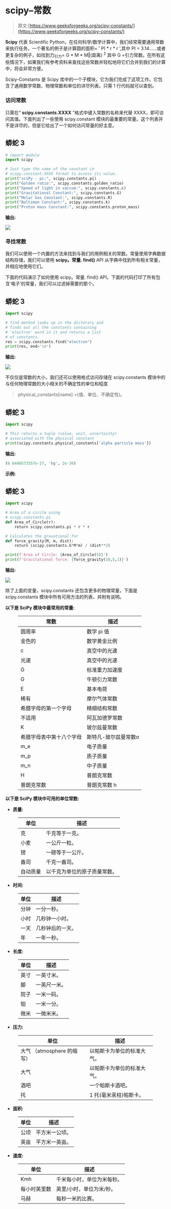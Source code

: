 # scipy–常数

> 原文:[https://www.geeksforgeeks.org/scipy-constants/](https://www.geeksforgeeks.org/scipy-constants/)

**Scipy** 代表 Scientific Python，在任何科学/数学计算中，我们经常需要通用常数来执行任务，一个著名的例子是计算圆的面积= ' PI * r * r ’,其中 PI = 3.14……或者更复杂的例子，如找到力<sub>引力</sub>= G * M * M‖(距离) <sup>2</sup> 其中 G =引力常数。在所有这些情况下，如果我们有参考资料来查找这些常数并轻松地将它们合并到我们的计算中，将会非常方便。

Scipy-Constants 是 Scipy 库中的一个子模块，它为我们完成了这项工作。它包含了通用数学常数、物理常数和单位的详尽列表。只需 1 行代码就可以查到。

### 访问常数

只需在“ **scipy.constants.XXXX** ”格式中键入常数的名称来代替 XXXX，即可访问其值。下面列出了一些使用 scipy.constant 模块的最重要的常量。这个列表并不是详尽的，但是它给出了一个如何访问常量的好主意。

## 蟒蛇 3

```py
# import module
import scipy

# Just type the name of the constant in
# scipy.constant.XXXX format to access its value.
print("sciPy - pi:", scipy.constants.pi)
print("Golden ratio:", scipy.constants.golden_ratio)
print("Speed of light in vaccum:", scipy.constants.c)
print("Gravitational Constant:", scipy.constants.G)
print("Molar Gas Constant:", scipy.constants.R)
print("Boltzman Constant:", scipy.constants.k)
print("Proton mass Constant:", scipy.constants.proton_mass)
```

**输出:**

![](img/13f3fcd053b720d52838c341db13507a.png)

### 寻找常数

我们可以使用一个内置的方法来找到与我们的用例相关的常数。常量使用字典数据结构存储，我们可以使用 **scipy。常量. find()** API 从字典中找到所有相关常量，并相应地使用它们。

下面的代码演示了如何使用 scipy。常量. find() API。下面的代码打印了所有包含‘电子’的常量，我们可以过滤掉需要的那个。

## 蟒蛇 3

```py
import scipy

# find method looks up in the dictorary and
# finds out all the constants containing
# 'electron' word in it and returns a list
# of constants.
res = scipy.constants.find("electron")
print(res, end='\n')
```

**输出:**

![](img/2256e580e762bf4300c66965c0ef8264.png)

不仅仅是常数的大小，我们还可以使用格式访问存储在 scipy.constants 模块中的与任何物理常数的大小相关的不确定性的单位和程度

> physical_constants[name] =(值、单位、不确定性)。

## 蟒蛇 3

```py
import scipy

# This returns a tuple (value, unit, uncertainty)
# associated with the physical constant
print(scipy.constants.physical_constants['alpha particle mass'])
```

**输出:**

```py
(6.6446573357e-27, 'kg', 2e-36)
```

**示例:**

## 蟒蛇 3

```py
import scipy

# Area of a circle using
# scipy.constants.pi
def Area_of_Circle(r):
    return scipy.constants.pi * r * r

# Calculates the gravational for
def force_gravity(M, m, dist):
    return (scipy.constants.G*M*m) / (dist**2)

print(f'Area of Circle: {Area_of_Circle(5)}')
print(f'Gravitational force: {force_gravity(10,5,1)}')
```

**输出:**

![](img/0df4f39e7f22e2d6d58708b05f8a93a7.png)

除了上面的变量，scipy.constants 还包含更多的物理常量，下面是 scipy.constants 模块中所有可用方法的列表，并附有说明。

**以下是 SciPy 模块中最常用的常量:**

<figure class="table">

| 常数 | 描述 |
| --- | --- |
| 圆周率 | 数学 pi 值 |
| 金色的 | 数学黄金比例 |
| c | 真空中的光速 |
| 光速 | 真空中的光速 |
| G | 标准重力加速度 |
| G | 牛顿引力常数 |
| E | 基本电荷 |
| 稀有 | 摩尔气体常数 |
| 希腊字母的第一个字母 | 精细结构常数 |
| 不适用 | 阿瓦加德罗常数 |
| K | 玻尔兹曼常数 |
| 希腊字母表中第十八个字母 | 斯特凡-玻尔兹曼常数σ |
| m_e | 电子质量 |
| m_p | 质子质量 |
| m_n | 中子质量 |
| H | 普朗克常数 |
| 普朗克常数 | 普朗克常数 h |

</figure>

**以下是 SciPy 模块中可用的单位常数:**

*   **质量:**

<figure class="table">

| 单位 | 描述 |
| --- | --- |
| 克 | 千克等于一克。 |
| 小麦 | 一公斤一粒。 |
| 镑 | 一磅等于一公斤。 |
| 盎司 | 千克一盎司。 |
| 自动质量 | 以千克为单位的原子质量常数。 |

</figure>

*   **时间:**

<figure class="table">

| 单位 | 描述 |
| --- | --- |
| 分钟 | 一分一秒。 |
| 小时 | 几秒钟一小时。 |
| 一天 | 几秒钟后的一天。 |
| 年 | 一年一秒。 |

</figure>

*   **长度:**

<figure class="table">

| 单位 | 描述 |
| --- | --- |
| 英寸 | 一英寸米。 |
| 脚 | 一英尺一米。 |
| 院子 | 一米一码。 |
| 铂 | 一米一分。 |
| 微米 | 一微米米。 |

</figure>

*   **压力:**

<figure class="table">

| 单位 | 描述 |
| --- | --- |
| 大气 （atmosphere 的缩写） | 以帕斯卡为单位的标准大气。 |
| 大气 | 以帕斯卡为单位的标准大气。 |
| 酒吧 | 一个帕斯卡酒吧。 |
| 托 | 1 托(毫米汞柱)帕斯卡。 |

</figure>

*   **面积:**

<figure class="table">

| 单位 | 描述 |
| --- | --- |
| 公顷 | 平方米一公顷。 |
| 英亩 | 平方米一英亩。 |

</figure>

*   **速度:**

<figure class="table">

| 单位 | 描述 |
| --- | --- |
| Kmh | 千米每小时，单位为米每秒。 |
| 每小时英里数 | 英里/小时，单位为米/秒。 |
| 马赫 | 每秒一米的比赛。 |

</figure>